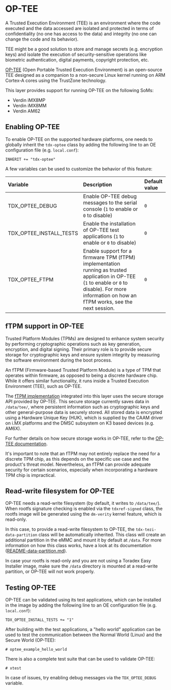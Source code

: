 # OP-TEE

A Trusted Execution Environment (TEE) is an environment where the code executed and the data accessed are isolated and protected in terms of confidentiality (no one has access to the data) and integrity (no one can change the code and its behavior).

TEE might be a good solution to store and manage secrets (e.g. encryption keys) and isolate the execution of security-sensitive operations like biometric authentication, digital payments, copyright protection, etc.

[OP-TEE](https://www.trustedfirmware.org/projects/op-tee/) (Open Portable Trusted Execution Environment) is an open-source TEE designed as a companion to a non-secure Linux kernel running on ARM Cortex-A cores using the TrustZone technology.

This layer provides support for running OP-TEE on the following SoMs:

- Verdin iMX8MP
- Verdin iMX8MM
- Verdin AM62

## Enabling OP-TEE

To enable OP-TEE on the supported hardware platforms, one needs to globally inherit the `tdx-optee` class by adding the following line to an OE configuration file (e.g. `local.conf`):

```
INHERIT += "tdx-optee"
```

A few variables can be used to customize the behavior of this feature:

| Variable | Description | Default value |
| :------- | :---------- | :------------ |
| TDX_OPTEE_DEBUG | Enable OP-TEE debug messages to the serial console (`1` to enable or `0` to disable) | `0` |
| TDX_OPTEE_INSTALL_TESTS | Enable the installation of OP-TEE test applications (`1` to enable or `0` to disable) | `0` |
| TDX_OPTEE_FTPM | Enable support for a firmware TPM (fTPM) implementation running as trusted application in OP-TEE (`1` to enable or `0` to disable). For more information on how an fTPM works, see the next session. | `0` |

## fTPM support in OP-TEE

Trusted Platform Modules (TPMs) are designed to enhance system security by performing cryptographic operations such as key generation, encryption, and digital signing. Their primary role is to provide secure storage for cryptographic keys and ensure system integrity by measuring the software environment during the boot process.

An fTPM (Firmware-based Trusted Platform Module) is a type of TPM that operates within firmware, as opposed to being a discrete hardware chip. While it offers similar functionality, it runs inside a Trusted Execution Environment (TEE), such as OP-TEE.

The [fTPM implementation](https://github.com/microsoft/ms-tpm-20-ref) integrated into this layer uses the secure storage API provided by OP-TEE. This secure storage currently saves data in `/data/tee/`, where persistent information such as cryptographic keys and other general-purpose data is securely stored. All stored data is encrypted using a Hardware Unique Key (HUK), which is supplied by the CAAM driver on i.MX platforms and the DMSC subsystem on K3 based devices (e.g. AM6X).

For further details on how secure storage works in OP-TEE, refer to the [OP-TEE documentation](https://optee.readthedocs.io/en/latest/architecture/secure_storage.html).

It's important to note that an fTPM may not entirely replace the need for a discrete TPM chip, as this depends on the specific use case and the product's threat model. Nevertheless, an fTPM can provide adequate security for certain scenarios, especially when incorporating a hardware TPM chip is impractical.

## Read-write filesystem for OP-TEE

OP-TEE needs a read-write filesystem (by default, it writes to `/data/tee/`). When rootfs signature checking is enabled via the `tdxref-signed` class, the rootfs image will be generated using the `dm-verity` kernel feature, which is read-only.

In this case, to provide a read-write filesystem to OP-TEE, the `tdx-tezi-data-partition` class will be automatically inherited. This class will create an additional partition in the eMMC and mount it by default at `/data`. For more information on how this class works, have a look at its documentation ([README-data-partition.md](README-data-partition.md)).

In case your rootfs is read-only and you are not using a Toradex Easy Installer image, make sure the `/data` directory is mounted at a read-write partition, or OP-TEE will not work properly.

## Testing OP-TEE

OP-TEE can be validated using its test applications, which can be installed in the image by adding the following line to an OE configuration file (e.g. `local.conf`):

```
TDX_OPTEE_INSTALL_TESTS += "1"
```

After building with the test applications, a "hello world" application can be used to test the communication between the Normal World (Linux) and the Secure World (OP-TEE):

```
# optee_example_hello_world
```

There is also a complete test suite that can be used to validate OP-TEE:

```
# xtest
```

In case of issues, try enabling debug messages via the `TDX_OPTEE_DEBUG` variable.
